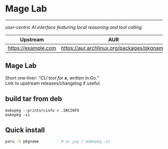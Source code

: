 # Mage Lab
----------------
*user-centric AI interface featuring local reasoning and tool calling*

| Upstream | AUR | License |
| -------- | --- | ------- |
| <https://example.com> | <https://aur.archlinux.org/packages/pkgname> | MIT |

## Mage Lab
Short one‑liner: *“CLI tool for **x**, written in Go.”*  
Link to upstream releases/changelog if useful.

## build tar from deb
```
makepkg --printsrcinfo > .SRCINFO      
makepkg -si  
```
## Quick install
```bash
paru -S pkgname          # or yay / makepkg -si
